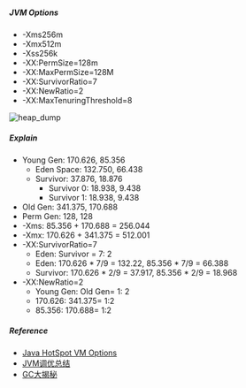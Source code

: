 
##### JVM Options
* -Xms256m
* -Xmx512m
* -Xss256k
* -XX:PermSize=128m
* -XX:MaxPermSize=128M
* -XX:SurvivorRatio=7
* -XX:NewRatio=2
* -XX:MaxTenuringThreshold=8

![heap_dump](http://7d9k2r.com1.z0.glb.clouddn.com/jvm_heap_dump.png)

##### Explain
* Young Gen: 170.626, 85.356
	- Eden Space: 132.750, 66.438
	- Survivor: 37.876, 18.876
		- Survivor 0: 18.938, 9.438
		- Survivor 1: 18.938, 9.438
* Old Gen: 341.375, 170.688
* Perm Gen: 128, 128
* -Xms: 85.356 + 170.688 = 256.044
* -Xmx: 170.626 + 341.375 = 512.001
* -XX:SurvivorRatio=7
	- Eden: Survivor = 7: 2
	- Eden: 170.626 * 7/9 = 132.22, 85.356 * 7/9 = 66.388
	- Survivor: 170.626 * 2/9 = 37.917, 85.356 * 2/9 = 18.968
* -XX:NewRatio=2
	- Young Gen: Old Gen= 1: 2
	- 170.626: 341.375= 1:2
	- 85.356: 170.688= 1:2

##### Reference
* [Java HotSpot VM Options](http://www.oracle.com/technetwork/java/javase/tech/vmoptions-jsp-140102.html)
* [JVM调优总结](http://unixboy.iteye.com/blog/174173/)
* [GC大揭秘](http://longdick.iteye.com/blog/474764)
